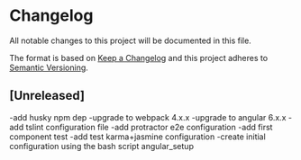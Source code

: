 # Changelog

All notable changes to this project will be documented in this file.

The format is based on [Keep a Changelog](http://keepachangelog.com/en/1.0.0/)
and this project adheres to [Semantic Versioning](http://semver.org/spec/v2.0.0.html).

## [Unreleased]

-add husky npm dep
-upgrade to webpack 4.x.x
-upgrade to angular 6.x.x
 -add tslint configuration file
 -add protractor e2e configuration
 -add first component test
 -add test karma+jasmine configuration
 -create initial configuration using the bash script angular_setup
